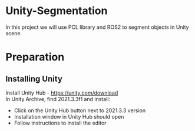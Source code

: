 # Unity-Segmentation
In this project we will use PCL library and ROS2 to segment objects in Unity scene.
# Preparation
## Installing Unity <br/>
Install Unity Hub - https://unity.com/download <br/>
In Unity Archive, find 2021.3.3f1 and install: <br/>
  - Click on the Unity Hub button next to 2021.3.3 version <br/>
  - Installation window in Unity Hub should open <br/>
  - Follow instructions to install the editor <br/>
